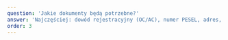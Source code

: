 ```yaml
---
question: 'Jakie dokumenty będą potrzebne?'
answer: 'Najczęściej: dowód rejestracyjny (OC/AC), numer PESEL, adres, w przypadku firm – NIP i dane rejestrowe.'
order: 3
---
```

